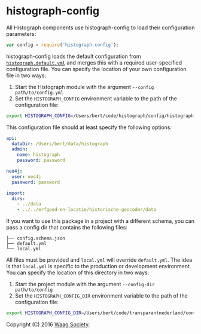# histograph-config

All Histograph components use histograph-config to load their configuration parameters:

 ```js
var config = require('histograph-config');
```

histograph-config loads the default configuration from [`histograph.default.yml`](histograph.default.yml) and merges this with a required user-specified configuration file. You can specify the location of your own configuration file in two ways:

1. Start the Histograph module with the argument `--config path/to/config.yml`
2. Set the `HISTOGRAPH_CONFIG` environment variable to the path of the configuration file:

```bash
export HISTOGRAPH_CONFIG=/Users/bert/code/histograph/config/histograph.bert.yml
```

This configuration file should at least specify the following options:

```yml
api:
  dataDir: /Users/bert/data/histograph
  admin:
    name: histograph
    password: password

neo4j:
  user: neo4j
  password: password

import:
  dirs:
    - ../data
    - ../../erfgoed-en-locatie/historische-geocoder/data
```

If you want to use this package in a project with a different schema, you can pass a config dir that contains the following files:

```
├── config.schema.json
├── default.yml
└── local.yml
```

All files must be provided and `local.yml` will override `default.yml`. The idea is that `local.yml` is specific to the production or development environment. You can specify the location of this directory in two ways:

1. Start the project module with the argument `--config-dir path/to/config`
2. Set the `HISTOGRAPH_CONFIG_DIR` environment variable to the path of the configuration file:

```bash
export HISTOGRAPH_CONFIG_DIR=/Users/bert/code/transparantnederland/config
```

Copyright (C) 2016 [Waag Society](http://waag.org).
